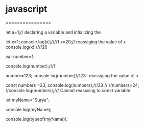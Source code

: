 # javascript
================

let a=1;// declaring a variable and intializing the 


let x=1;
console.log(x);////1
x=20;// reassiging the value of x
console.log(x);////20

var number=1;

console.log(number);///1

number=123;
console.log(number)//123- reassiging the value of x

const numbers =23;
console.log(numbers);///23
//
//numbers=24;
//console.log(numbers);/// Cannot reasssing to const variable


let myName="Surya";

console.log(myName);


console.log(typeof(myName));













